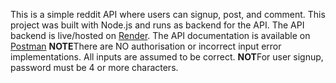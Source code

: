 This is a simple reddit API where users can signup, post, and comment.
This project was built with Node.js and runs as backend for the API.
The API backend is live/hosted on [Render](https://backend-reddit-api.onrender.com).
The API documentation is available on [Postman](https://documenter.getpostman.com/view/28386358/2sA35EaiXm)
**NOTE**There are NO authorisation or incorrect input error implementations. All inputs are assumed to be correct.
**NOT**For user signup, password must be 4 or more characters.
